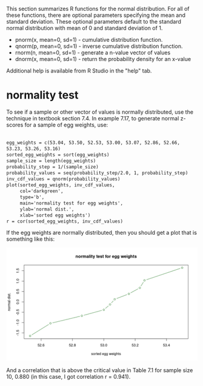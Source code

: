 This section summarizes R functions for the normal distribution.  For all of these functions, there are optional parameters specifying the mean and standard deviation.  These optional parameters default to the standard normal distribution with mean of 0 and standard deviation of 1.

- pnorm(x, mean=0, sd=1) - cumulative distribution function.  
- qnorm(p, mean=0, sd=1) - inverse cumulative distribution function.   
- rnorm(n, mean=0, sd=1) - generate a n-value vector of values
- dnorm(x, mean=0, sd=1) - return the probability density for an x-value

Additional help is available from R Studio in the "help" tab.

# normality test

To see if a sample or other vector of values is normally distributed, use the technique in textbook section 7.4.   In example 7.17, to generate normal z-scores for a sample of egg weights, use:

```

egg_weights = c(53.04, 53.50, 52.53, 53.00, 53.07, 52.86, 52.66, 53.23, 53.26, 53.16)
sorted_egg_weights = sort(egg_weights)
sample_size = length(egg_weights)
probability_step = 1/(sample_size)
probability_values = seq(probability_step/2.0, 1, probability_step)
inv_cdf_values = qnorm(probability_values)
plot(sorted_egg_weights, inv_cdf_values, 
     col='darkgreen', 
     type='b', 
     main='normality test for egg weights', 
     ylab='normal dist.', 
     xlab='sorted egg weights')
r = cor(sorted_egg_weights, inv_cdf_values)

```
If the egg weights are normally distributed, then you should get a plot that is something like this:

![](images/egg_weights_normality.png)

And a correlation that is above the critical value in Table 7.1 for sample size 10, 0.880 (in this case, I got correlation r = 0.941).


